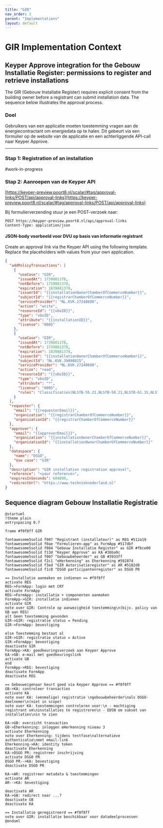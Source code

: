 ```yaml
---
title: "GIR"
nav_order: 3
parent: "Implementations"
layout: default
---
```


# GIR Implementation Context

## Keyper Approve integration for the Gebouw Installatie Register: permissions to register and retrieve installations

The GIR (Gebouw Installatie Register) requires explicit consent from the building owner before a registrant can submit installation data. The sequence below illustrates the approval process.

### Doel

Gebruikers van een applicatie moeten toestemming vragen aan de energiecontractant om energiedata op te halen. Dit gebeurt via een formulier op de website van de applicatie en een achterliggende API-call naar Keyper Approve.

---

### Stap 1: Registration of an installation

#work-in-progress

### Stap 2: Aanroepen van de Keyper API

[https://keyper-preview.poort8.nl/scalar/#tag/approval-links/POST/api/approval-links](https://keyper-preview.poort8.nl/scalar/#tag/approval-links/POST/api/approval-links)

Bij formulierverzending stuur je een POST-verzoek naar:

```
POST https://keyper-preview.poort8.nl/api/approval-links
Content-Type: application/json
```

#### JSON-body voorbeeld voor DVU op basis van informatie registrant

Create an approval link via the Keyper API using the following template. Replace the placeholders with values from your own application.

```json
{
  "addPolicyTransactions": [
    {
      "useCase": "GIR",
      "issuedAt": 1739881378,
      "notBefore": 1739881378,
      "expiration": 1839881378,
      "issuerId": "{{installationOwnerChamberOfCommerceNumber}}",
      "subjectId": "{{registrarChamberOfCommerceNumber}}",
      "serviceProvider": "NL.KVK.27248698",
      "action": "write",
      "resourceId": "{{vboID}}",
      "type": "vboID",
      "attribute": "{{installationID}}",
      "license": "0005"
    },
    {
      "useCase": "GIR",
      "issuedAt": 1739881378,
      "notBefore": 1739881378,
      "expiration": 1839881378,
      "issuerId": "{{installationOwnerChamberOfCommerceNumber}}",
      "subjectId": "NL.KVK.39098825",
      "serviceProvider": "NL.KVK.27248698",
      "action": "read",
      "resourceId": "{{vboID}}",
      "type": "vboID",
      "attribute": "*",
      "license": "0005",
      "rules": "Classificaties(NLSfB-55.21,NLSfB-56.21,NLSfB-61.15,NLSfB-62.32,NLSfB-61.18)"
    }
  ],
  "requester": {
    "email": "{{requesterEmail}}",
    "organization": "{{registrarChamberOfCommerceNumber}}",
    "organizationId": "{{registrarChamberOfCommerceNumber}}"
  },
  "approver": {
    "email": "{{approverEmail}}",
    "organization": "{{installationOwnerChamberOfCommerceNumber}}",
    "organizationId": "{{installationOwnerChamberOfCommerceNumber}}"
  },
  "dataspace": {
    "name": "DSGO",
    "Use case": "GIR"
  },
  "description": "GIR installation registration approval",
  "reference": "<your reference>",
  "expiresInSeconds": 604800,
  "redirectUrl": "https://www.technieknederland.nl"
}
```

## Sequence diagram Gebouw Installatie Registratie

```plantuml
@startuml
!theme plain
entryspacing 0.7

frame #f0f8ff GIR

fontawesome5solid f007 "Registrant (installateur)" as REG #512a19
fontawesome5solid f0ae "Formulieren-app" as FormApp #517dbf
fontawesome5solid f084 "Gebouw Installatie Register" as GIR #fbce00
fontawesome5solid f13d "Keyper Approve" as KA #3bba9c
fontawesome5solid f007 "Gebouwbeheerder" as GB #3933ff
fontawesome5solid f2c1 "eHerkenning" as Eherkenning #592874
fontawesome5solid f3ed "GIR Autorisatieregister" as AR #5182d8
fontawesome5solid f1c0 "DSGO participantenregister" as DSGO PR

== Installatie aanmaken en indienen == #f0f8ff
activate REG
REG->FormApp: login met CRT
activate FormApp
REG->FormApp: installatie + componenten aanmaken
FormApp->GIR: installatie indienen
activate GIR
note over GIR: Controle op aanwezigheid toestemming\n(bijv. policy van GB aan REG)
alt Geen toestemming gevonden
GIR->GIR: registratie status = Pending
GIR->FormApp: bevestiging

else Toestemming bestaat al
GIR->GIR: registratie status = Active
GIR->FormApp: bevestiging
deactivate GIR
FormApp->KA: goedkeuringsverzoek aan Keyper Approve
KA->GB: e-mail met goedkeuringslink
activate GB
end
FormApp->REG: bevestiging
deactivate FormApp
deactivate REG

== Gebouweigenaar keurt goed via Keyper Approve == #f0f8ff
GB->KA: controleer transacties
activate KA
note over KA: (eenmalige) registratie \ngebouwbeheerder\nals DSGO-deelnemer\n(niet in scope)
note over KA: toestemmingen controleren voor:\n - machtiging registrant om\ninstallaties te registreren\n - EDSN om subset van installaties\nin te zien

KA->GB: overzicht transacties
GB->Eherkenning: inloggen eHerkenning niveau 3
activate Eherkenning
note over Eherkenning: tijdens testfase\nalternatieve authenticatie\nmet email-link
Eherkenning->KA: identity token
deactivate Eherkenning
KA->DSGO PR: registreer inschrijving
activate DSGO PR
DSGO PR-->KA: bevestiging
deactivate DSGO PR

KA->AR: registreer metadata & toestemmingen
activate AR
AR-->KA: bevestiging

deactivate AR
KA->GB: redirect naar ...?
deactivate GB
deactivate KA

== Installatie geregistreerd == #f0f8ff
note over GIR: installatie beschikbaar voor datadeelprocessen
@enduml
```

